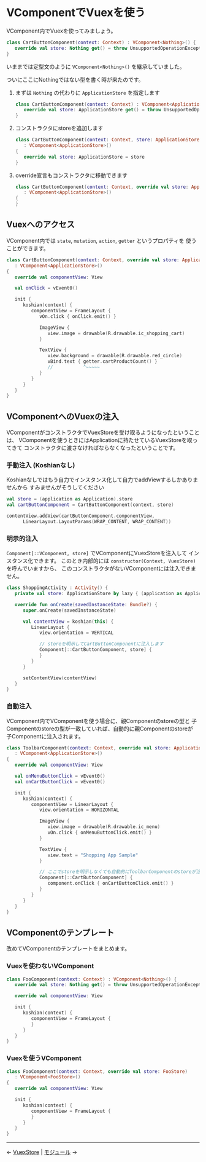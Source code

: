 
VComponentでVuexを使う
================================================================================

VComponent内でVuexを使ってみましょう。

```kotlin
class CartButtonComponent(context: Context) : VComponent<Nothing>() {
   override val store: Nothing get() = throw UnsupportedOperationException()
}
```
いままでは定型文のように `VComponent<Nothing>()` を継承していました。

ついにここにNothingではない型を書く時が来たのです。

1. まずは `Nothing` の代わりに `ApplicationStore` を指定します
    ```kotlin
    class CartButtonComponent(context: Context) : VComponent<ApplicationStore>() {
       override val store: ApplicationStore get() = throw UnsupportedOperationException()
    }
    ```
1. コンストラクタにstoreを追加します
    ```kotlin
    class CartButtonComponent(context: Context, store: ApplicationStore)
       : VComponent<ApplicationStore>()
    {
       override val store: ApplicationStore = store
    }
    ```
1. override宣言もコンストラクタに移動できます
    ```kotlin
    class CartButtonComponent(context: Context, override val store: ApplicationStore)
       : VComponent<ApplicationStore>()
    {
    }
    ```


Vuexへのアクセス
--------------------------------------------------------------------------------

VComponent内では `state`, `mutation`, `action`, `getter` というプロパティを
使うことができます。

```kotlin
class CartButtonComponent(context: Context, override val store: ApplicationStore)
   : VComponent<ApplicationStore>()
{
   override val componentView: View

   val onClick = vEvent0()

   init {
      koshian(context) {
         componentView = FrameLayout {
            vOn.click { onClick.emit() }

            ImageView {
               view.image = drawable(R.drawable.ic_shopping_cart)
            }

            TextView {
               view.background = drawable(R.drawable.red_circle)
               vBind.text { getter.cartProductCount() }
               //           ^~~~~~
            }
         }
      }
   }
}
```


VComponentへのVuexの注入
--------------------------------------------------------------------------------

VComponentがコンストラクタでVuexStoreを受け取るようになったということは、
VComponentを使うときにはApplicationに持たせているVuexStoreを取ってきて
コンストラクタに渡さなければならなくなったということです。


### 手動注入 (Koshianなし)

Koshianなしではもう自力でインスタンス化して自力でaddViewするしかありませんから
すみませんがそうしてください
```kotlin
val store = (application as Application).store
val cartButtonComponent = CartButtonComponent(context, store)

contentView.addView(cartButtonComponent.componentView,
      LinearLayout.LayoutParams(WRAP_CONTENT, WRAP_CONTENT))
```

### 明示的注入

`Component[::VComponent, store]` でVComponentにVuexStoreを注入して
インスタンス化できます。
このとき内部的には `constructor(Context, VuexStore)` を呼んでいますから、
このコンストラクタがないVComponentには注入できません。

```kotlin
class ShoppingActivity : Activity() {
   private val store: ApplicationStore by lazy { (application as Application).store }

   override fun onCreate(savedInstanceState: Bundle?) {
      super.onCreate(savedInstanceState)

      val contentView = koshian(this) {
         LinearLayout {
            view.orientation = VERTICAL

            // storeを明示してCartButtonComponentに注入します
            Component[::CartButtonComponent, store] {
            }
         }
      }

      setContentView(contentView)
   }
}
```

### 自動注入

VComponent内でVComponentを使う場合に、親Componentのstoreの型と
子Componentのstoreの型が一致していれば、自動的に親Componentのstoreが
子Componentに注入されます。

```kotlin
class ToolbarComponent(context: Context, override val store: ApplicationStore)
   : VComponent<ApplicationStore>()
{
   override val componentView: View

   val onMenuButtonClick = vEvent0()
   val onCartButtonClick = vEvent0()

   init {
      koshian(context) {
         componentView = LinearLayout {
            view.orientation = HORIZONTAL

            ImageView {
               view.image = drawable(R.drawable.ic_menu)
               vOn.click { onMenuButtonClick.emit() }
            }

            TextView {
               view.text = "Shopping App Sample"
            }

            // ここでstoreを明示しなくても自動的にToolbarComponentのstoreが注入されます
            Component[::CartButtonComponent] {
               component.onClick { onCartButtonClick.emit() }
            }
         }
      }
   }
}
```


VComponentのテンプレート
--------------------------------------------------------------------------------

改めてVComponentのテンプレートをまとめます。

### Vuexを使わないVComponent
```kotlin
class FooComponent(context: Context) : VComponent<Nothing>() {
   override val store: Nothing get() = throw UnsupportedOperationException()

   override val componentView: View

   init {
      koshian(context) {
         componentView = FrameLayout {
         }
      }
   }
}
```

### Vuexを使うVComponent
```kotlin
class FooComponent(context: Context, override val store: FooStore)
   : VComponent<FooStore>()
{
   override val componentView: View

   init {
      koshian(context) {
         componentView = FrameLayout {
         }
      }
   }
}
```


* * * * * * * * * * * * * * * * * * * * * * * * * * * * * * * * * * * * * * * *

← [VuexStore](VuexStores.md)  |  [モジュール](VuexModules.md) →

